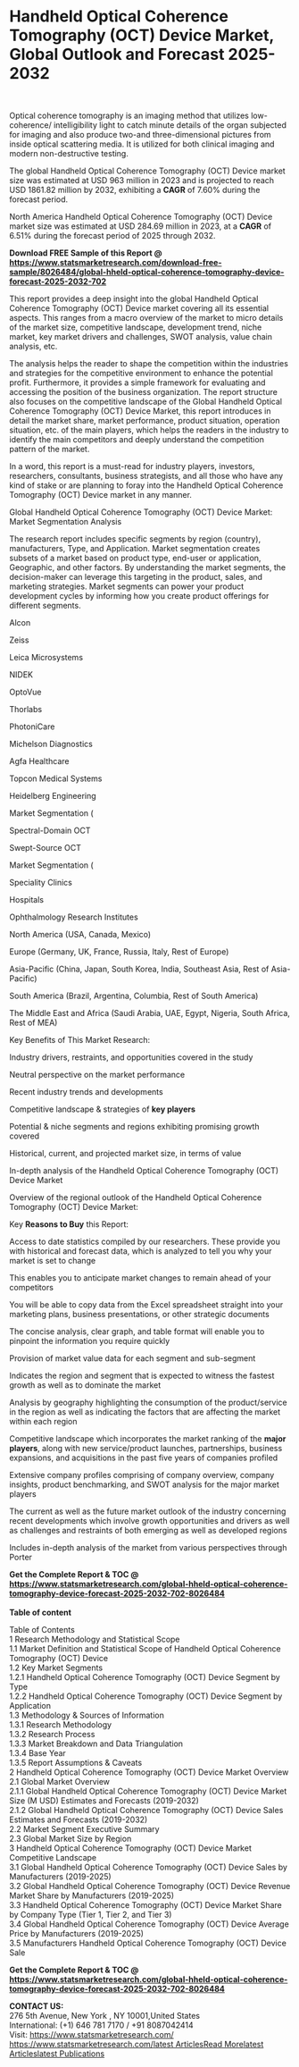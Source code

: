 <h1>Handheld Optical Coherence Tomography (OCT) Device Market, Global Outlook and Forecast 2025-2032</h1><br/><p>Optical coherence tomography is an imaging method that utilizes low-coherence/ intelligibility light to catch minute details of the organ subjected for imaging and also produce two-and three-dimensional pictures from inside optical scattering media. It is utilized for both clinical imaging and modern non-destructive testing.</p><p>The global Handheld Optical Coherence Tomography (OCT) Device market size was estimated at USD 963 million in 2023 and is projected to reach USD 1861.82 million by 2032, exhibiting a <strong>CAGR</strong> of 7.60% during the forecast period.</p><p>North America Handheld Optical Coherence Tomography (OCT) Device market size was estimated at USD 284.69 million in 2023, at a <strong>CAGR</strong> of 6.51% during the forecast period of 2025 through 2032.</p><p><strong>Download FREE Sample of this Report @ <a href="https://www.statsmarketresearch.com/download-free-sample/8026484/global-hheld-optical-coherence-tomography-device-forecast-2025-2032-702">https://www.statsmarketresearch.com/download-free-sample/8026484/global-hheld-optical-coherence-tomography-device-forecast-2025-2032-702</a></strong></p><p>This report provides a deep insight into the global Handheld Optical Coherence Tomography (OCT) Device market covering all its essential aspects. This ranges from a macro overview of the market to micro details of the market size, competitive landscape, development trend, niche market, key market drivers and challenges, SWOT analysis, value chain analysis, etc.</p><p>The analysis helps the reader to shape the competition within the industries and strategies for the competitive environment to enhance the potential profit. Furthermore, it provides a simple framework for evaluating and accessing the position of the business organization. The report structure also focuses on the competitive landscape of the Global Handheld Optical Coherence Tomography (OCT) Device Market, this report introduces in detail the market share, market performance, product situation, operation situation, etc. of the main players, which helps the readers in the industry to identify the main competitors and deeply understand the competition pattern of the market.</p><p>In a word, this report is a must-read for industry players, investors, researchers, consultants, business strategists, and all those who have any kind of stake or are planning to foray into the Handheld Optical Coherence Tomography (OCT) Device market in any manner.</p><p>Global Handheld Optical Coherence Tomography (OCT) Device Market: Market Segmentation Analysis</p><p>The research report includes specific segments by region (country), manufacturers, Type, and Application. Market segmentation creates subsets of a market based on product type, end-user or application, Geographic, and other factors. By understanding the market segments, the decision-maker can leverage this targeting in the product, sales, and marketing strategies. Market segments can power your product development cycles by informing how you create product offerings for different segments.</p><p>Alcon</p><p>Zeiss</p><p>Leica Microsystems</p><p>NIDEK</p><p>OptoVue</p><p>Thorlabs</p><p>PhotoniCare</p><p>Michelson Diagnostics</p><p>Agfa Healthcare</p><p>Topcon Medical Systems</p><p>Heidelberg Engineering</p><p>Market Segmentation (</p><p>Spectral-Domain OCT</p><p>Swept-Source OCT</p><p>Market Segmentation (</p><p>Speciality Clinics</p><p>Hospitals</p><p>Ophthalmology Research Institutes</p><p>North America (USA, Canada, Mexico)</p><p>Europe (Germany, UK, France, Russia, Italy, Rest of Europe)</p><p>Asia-Pacific (China, Japan, South Korea, India, Southeast Asia, Rest of Asia-Pacific)</p><p>South America (Brazil, Argentina, Columbia, Rest of South America)</p><p>The Middle East and Africa (Saudi Arabia, UAE, Egypt, Nigeria, South Africa, Rest of MEA)</p><p>Key Benefits of This Market Research:</p><p>Industry drivers, restraints, and opportunities covered in the study</p><p>Neutral perspective on the market performance</p><p>Recent industry trends and developments</p><p>Competitive landscape & strategies of <strong>key players</strong></p><p>Potential & niche segments and regions exhibiting promising growth covered</p><p>Historical, current, and projected market size, in terms of value</p><p>In-depth analysis of the Handheld Optical Coherence Tomography (OCT) Device Market</p><p>Overview of the regional outlook of the Handheld Optical Coherence Tomography (OCT) Device Market:</p><p>Key <strong>Reasons to Buy</strong> this Report:</p><p>Access to date statistics compiled by our researchers. These provide you with historical and forecast data, which is analyzed to tell you why your market is set to change</p><p>This enables you to anticipate market changes to remain ahead of your competitors</p><p>You will be able to copy data from the Excel spreadsheet straight into your marketing plans, business presentations, or other strategic documents</p><p>The concise analysis, clear graph, and table format will enable you to pinpoint the information you require quickly</p><p>Provision of market value data for each segment and sub-segment</p><p>Indicates the region and segment that is expected to witness the fastest growth as well as to dominate the market</p><p>Analysis by geography highlighting the consumption of the product/service in the region as well as indicating the factors that are affecting the market within each region</p><p>Competitive landscape which incorporates the market ranking of the <strong>major players</strong>, along with new service/product launches, partnerships, business expansions, and acquisitions in the past five years of companies profiled</p><p>Extensive company profiles comprising of company overview, company insights, product benchmarking, and SWOT analysis for the major market players</p><p>The current as well as the future market outlook of the industry concerning recent developments which involve growth opportunities and drivers as well as challenges and restraints of both emerging as well as developed regions</p><p>Includes in-depth analysis of the market from various perspectives through Porter</p><div><b>Get the Complete Report & TOC @ <a href="https://www.statsmarketresearch.com/global-hheld-optical-coherence-tomography-device-forecast-2025-2032-702-8026484">https://www.statsmarketresearch.com/global-hheld-optical-coherence-tomography-device-forecast-2025-2032-702-8026484</a></b></div><br><b>Table of content</b><p>Table of Contents<br />1 Research Methodology and Statistical Scope<br />1.1 Market Definition and Statistical Scope of Handheld Optical Coherence Tomography (OCT) Device<br />1.2 Key Market Segments<br />1.2.1 Handheld Optical Coherence Tomography (OCT) Device Segment by Type<br />1.2.2 Handheld Optical Coherence Tomography (OCT) Device Segment by Application<br />1.3 Methodology & Sources of Information<br />1.3.1 Research Methodology<br />1.3.2 Research Process<br />1.3.3 Market Breakdown and Data Triangulation<br />1.3.4 Base Year<br />1.3.5 Report Assumptions & Caveats<br />2 Handheld Optical Coherence Tomography (OCT) Device Market Overview<br />2.1 Global Market Overview<br />2.1.1 Global Handheld Optical Coherence Tomography (OCT) Device Market Size (M USD) Estimates and Forecasts (2019-2032)<br />2.1.2 Global Handheld Optical Coherence Tomography (OCT) Device Sales Estimates and Forecasts (2019-2032)<br />2.2 Market Segment Executive Summary<br />2.3 Global Market Size by Region<br />3 Handheld Optical Coherence Tomography (OCT) Device Market Competitive Landscape<br />3.1 Global Handheld Optical Coherence Tomography (OCT) Device Sales by Manufacturers (2019-2025)<br />3.2 Global Handheld Optical Coherence Tomography (OCT) Device Revenue Market Share by Manufacturers (2019-2025)<br />3.3 Handheld Optical Coherence Tomography (OCT) Device Market Share by Company Type (Tier 1, Tier 2, and Tier 3)<br />3.4 Global Handheld Optical Coherence Tomography (OCT) Device Average Price by Manufacturers (2019-2025)<br />3.5 Manufacturers Handheld Optical Coherence Tomography (OCT) Device Sale<br><div><b>Get the Complete Report & TOC @ <a href="https://www.statsmarketresearch.com/global-hheld-optical-coherence-tomography-device-forecast-2025-2032-702-8026484">https://www.statsmarketresearch.com/global-hheld-optical-coherence-tomography-device-forecast-2025-2032-702-8026484</a></b></div></p> <b>CONTACT US:</b><br>276 5th Avenue, New York , NY 10001,United States<br>International: (+1) 646 781 7170 / +91 8087042414<br>Visit: <a href="https://www.statsmarketresearch.com/">https://www.statsmarketresearch.com/</a><br><a href="https://gyeongbokgung.com">https://www.statsmarketresearch.com/</a><a href="https://hallyeomaritime.com">latest Articles</a><a href="https://jingwansa.com">Read More</a><a href=https://nguoiviet.jp/">latest Articles</a><a href="https://www.intelmarketresearch.com/">latest Publications</a>